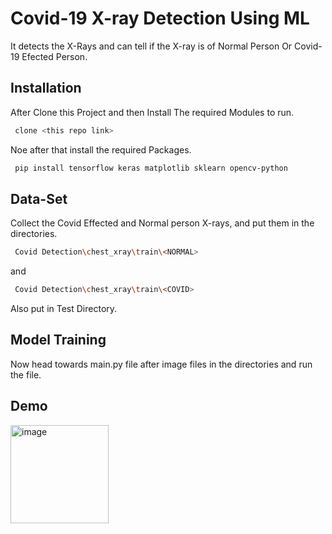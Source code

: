
# Covid-19 X-ray Detection Using ML

It detects the X-Rays and can tell if the X-ray is of Normal Person Or Covid-19 Efected Person.


## Installation

After Clone this Project and then Install The required Modules to run.

```bash
 clone <this repo link>
```
Noe after that install the required Packages.

```bash
 pip install tensorflow keras matplotlib sklearn opencv-python
```
    
## Data-Set

Collect the Covid Effected and Normal person X-rays, and put them in the directories.

```bash
 Covid Detection\chest_xray\train\<NORMAL>
```
and  
```bash
 Covid Detection\chest_xray\train\<COVID>
```
Also put in Test Directory.
## Model Training

Now head towards main.py file after image files in the directories and run the file.
## Demo

<img width="157" alt="image" src="https://github.com/iamumarjaved/Covid-19-Detection-using-X-rays-with-ML/assets/81705788/7c5c7aea-11cf-4d07-8f6b-3b99e913d6f8">

